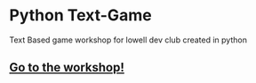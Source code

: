 # Python Text-Game

Text Based game workshop for lowell dev club created in python

## [Go to the workshop!](workshop.md)
